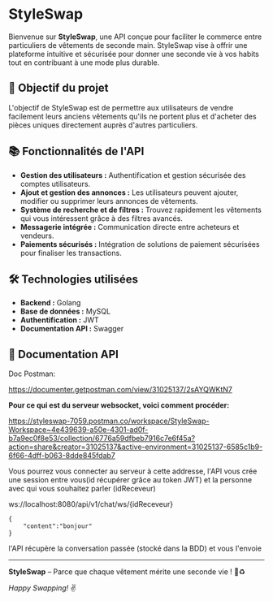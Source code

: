 # StyleSwap

Bienvenue sur **StyleSwap**, une API conçue pour faciliter le commerce entre particuliers de vêtements de seconde main. StyleSwap vise à offrir une plateforme intuitive et sécurisée pour donner une seconde vie à vos habits tout en contribuant à une mode plus durable.

## 🚀 Objectif du projet
L'objectif de StyleSwap est de permettre aux utilisateurs de vendre facilement leurs anciens vêtements qu'ils ne portent plus et d'acheter des pièces uniques directement auprès d'autres particuliers.

## 📚 Fonctionnalités de l'API
- **Gestion des utilisateurs :** Authentification et gestion sécurisée des comptes utilisateurs.
- **Ajout et gestion des annonces :** Les utilisateurs peuvent ajouter, modifier ou supprimer leurs annonces de vêtements.
- **Système de recherche et de filtres :** Trouvez rapidement les vêtements qui vous intéressent grâce à des filtres avancés.
- **Messagerie intégrée :** Communication directe entre acheteurs et vendeurs.
- **Paiements sécurisés :** Intégration de solutions de paiement sécurisées pour finaliser les transactions.

## 🛠️ Technologies utilisées
- **Backend :** Golang
- **Base de données :** MySQL
- **Authentification :** JWT
- **Documentation API :** Swagger


## 📄 Documentation API

Doc Postman: 

https://documenter.getpostman.com/view/31025137/2sAYQWKtN7

**Pour ce qui est du serveur websocket, voici comment procéder:**

https://styleswap-7059.postman.co/workspace/StyleSwap-Workspace~4e439639-a50e-4301-ad0f-b7a9ec0f8e53/collection/6776a59dfbeb7916c7e6f45a?action=share&creator=31025137&active-environment=31025137-6585c1b9-6f66-4dff-b063-8dde845fdab7

Vous pourrez vous connecter au serveur à cette addresse, 
l'API vous crée une session entre vous(id récupérer grâce au token JWT) et la personne avec qui vous souhaitez parler (idReceveur)

  ws://localhost:8080/api/v1/chat/ws/{idReceveur}

```
{
    "content":"bonjour"
}
```

l'API récupère la conversation passée (stocké dans la BDD) et vous l'envoie


---
**StyleSwap** – Parce que chaque vêtement mérite une seconde vie ! 👗♻️

*Happy Swapping!* ✌️

